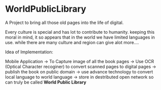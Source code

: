 # WorldPublicLibrary
A Project to bring all those old pages into the life of digital.

Every culture is special and has lot to contribute to humanity. keeping this moral in mind, it so appears that in the world we have limited  languages in use. while there are many culture and region can give alot more.... 

Idea of Implementation:

Mobile Application -> To Capture image of all the book pages -> Use OCR (Optical Character recoginer) to convert scanned pages to digital pages -> publish the book on public domain -> use advance technology to convert local language to world language -> store in destributed open network so can truly be called  **World Public Library**
